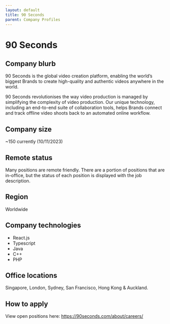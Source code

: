 ```yaml
---
layout: default
title: 90 Seconds
parent: Company Profiles
---
```


# 90 Seconds

## Company blurb

90 Seconds is the global video creation platform, enabling the world’s biggest Brands to create high-quality and authentic videos anywhere in the world.

90 Seconds revolutionises the way video production is managed by simplifying the complexity of video production. Our unique technology, including an end-to-end suite of collaboration tools, helps Brands connect and track offline video shoots back to an automated online workflow.

## Company size

~150 currently (10/11/2023)

## Remote status

Many positions are remote friendly. There are a portion of positions that are in-office, but the status of each position is displayed with the job description.

## Region

Worldwide

## Company technologies

- React.js
- Typescript
- Java
- C++
- PHP

## Office locations

Singapore, London, Sydney, San Francisco, Hong Kong & Auckland.

## How to apply

View open positions here:
https://90seconds.com/about/careers/